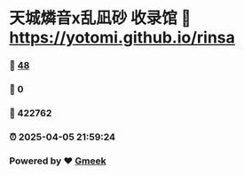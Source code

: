 # 天城燐音x乱凪砂 收录馆 :link: https://yotomi.github.io/rinsa 
### :page_facing_up: [48](https://yotomi.github.io/rinsa/tag.html) 
### :speech_balloon: 0 
### :hibiscus: 422762 
### :alarm_clock: 2025-04-05 21:59:24 
### Powered by :heart: [Gmeek](https://github.com/Meekdai/Gmeek)
